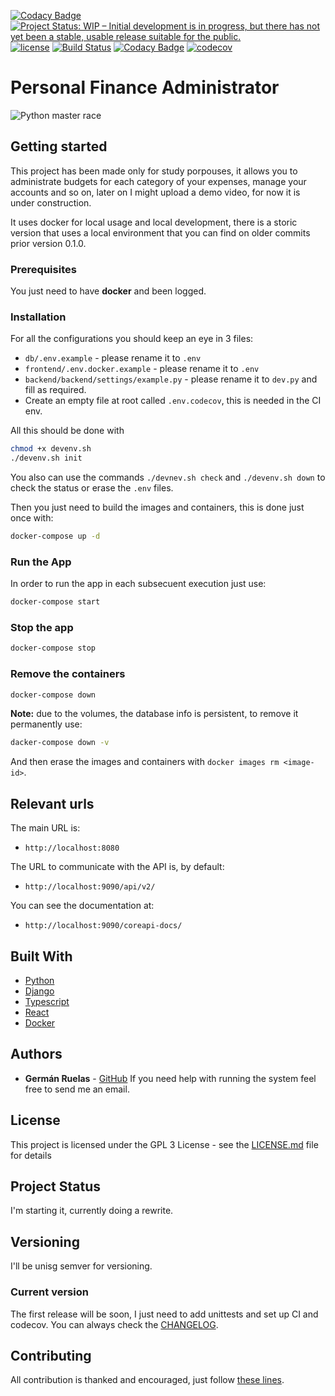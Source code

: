 [![Codacy Badge](https://api.codacy.com/project/badge/Grade/1d58fd1afc3c4105a5b4c959dd74bf82)](https://app.codacy.com/gh/lgruelas/finance?utm_source=github.com&utm_medium=referral&utm_content=lgruelas/finance&utm_campaign=Badge_Grade_Settings)
[![Project Status: WIP – Initial development is in progress, but there has not yet been a stable, usable release suitable for the public.](https://www.repostatus.org/badges/latest/wip.svg)](https://www.repostatus.org/#wip)
[![license](https://img.shields.io/badge/licence-GPL--3-blue.svg)](https://github.com/lgruelas/finance/blob/master/LICENSE)
[![Build Status](https://api.travis-ci.com/lgruelas/finance.svg?branch=master)](https://travis-ci.com/lgruelas/finance)
[![Codacy Badge](https://app.codacy.com/project/badge/Grade/0409d1607cb04aef95cfb96f4af42887)](https://www.codacy.com/manual/lgruelas/finance?utm_source=github.com&amp;utm_medium=referral&amp;utm_content=lgruelas/finance&amp;utm_campaign=Badge_Grade)
[![codecov](https://codecov.io/gh/lgruelas/finance/branch/master/graph/badge.svg)](https://codecov.io/gh/lgruelas/finance)

# Personal Finance Administrator

![Python master race](assets/python.png?raw=true "python")

## Getting started

This project has been made only for study porpouses, it allows you to administrate budgets for each category of your expenses, manage your accounts and so on, later on I might upload a demo video, for now it is under construction.

It uses docker for local usage and local development, there is a storic version that uses a local environment that you can find on older commits prior version 0.1.0.

### Prerequisites

You just need to have **docker** and been logged.

### Installation

For all the configurations you should keep an eye in 3 files:
-   `db/.env.example` - please rename it to `.env`
-   `frontend/.env.docker.example` - please rename it to `.env`
-   `backend/backend/settings/example.py` - please rename it to `dev.py` and fill as required.
-   Create an empty file at root called `.env.codecov`, this is needed in the CI env.

All this should be done with
```bash
chmod +x devenv.sh
./devenv.sh init
```

You also can use the commands `./devnev.sh check` and `./devenv.sh down` to check the status or erase the `.env` files.

Then you just need to build the images and containers, this is done just once with:

```bash
docker-compose up -d
```

### Run the App

In order to run the app in each subsecuent execution just use:

```bash
docker-compose start
```

### Stop the app

```bash
docker-compose stop
```

### Remove the containers

```bash
docker-compose down
```

**Note:** due to the volumes, the database info is persistent, to remove it permanently use:

```bash
dacker-compose down -v
```

And then erase the images and containers with `docker images rm <image-id>`.

## Relevant urls

The main URL is:

-   `http://localhost:8080`

The URL to communicate with the API is, by default:

-   `http://localhost:9090/api/v2/`

You can see the documentation at:

-   `http://localhost:9090/coreapi-docs/`

## Built With

-   [Python](https://www.python.org/downloads/)
-   [Django](https://www.djangoproject.com/download/)
-   [Typescript](https://www.typescriptlang.org/index.html#download-links)
-   [React](https://reactjs.org/)
-   [Docker](https://www.docker.com/)

## Authors

-   **Germán Ruelas** - [GitHub](https://github.com/lgruelas)
If you need help with running the system feel free to send me an email.

## License

This project is licensed under the GPL 3 License - see the [LICENSE.md](LICENSE.md) file for details

## Project Status

I'm starting it, currently doing a rewrite.

## Versioning

I'll be unisg semver for versioning.

### Current version

The first release will be soon, I just need to add unittests and set up CI and codecov.
You can always check the [CHANGELOG](https://github.com/lgruelas/finance/blob/master/CHANGELOG.md).

## Contributing

All contribution is thanked and encouraged, just follow [these lines](https://github.com/lgruelas/finance/blob/master/CONTRIBUTING.md).

